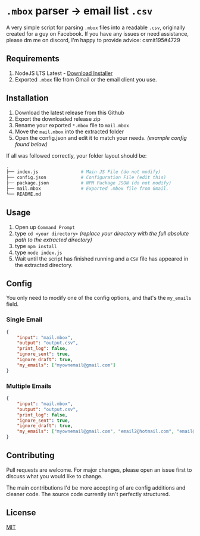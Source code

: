 # `.mbox` parser -> email list `.csv`

A very simple script for parsing `.mbox` files into a readable `.csv`, originally created for a guy on Facebook. If you have any issues or need assistance, please dm me on discord, I'm happy to provide advice: csmit195#4729

## Requirements
1. NodeJS LTS Latest - [Download  Installer](https://nodejs.org/en/download/)
2. Exported `.mbox` file from Gmail or the email client you use.

## Installation
1. Download the latest release from this Github
2. Export the downloaded release zip
3. Rename your exported `*.mbox` file to `mail.mbox`
4. Move the `mail.mbox` into the extracted folder
5. Open the config.json and edit it to match your needs. *(example config found below)*

If all was followed correctly, your folder layout should be:
```bash
.
├── index.js                # Main JS File (do not modify)
├── config.json             # Configuration File (edit this)
├── package.json            # NPM Package JSON (do not modify)
├── mail.mbox               # Exported .mbox file from Gmail.
└── README.md
```


## Usage
1. Open up `Command Prompt`
2. type `cd <your directory>` *(replace your directory with the full absolute path to the extracted directory)*
3. type `npm install`
4. type `node index.js`
5. Wait until the script has finished running and a `CSV` file has appeared in the extracted directory.

## Config
You only need to modify one of the config options, and that's the `my_emails` field.

### Single Email
```json
{
    "input": "mail.mbox",
    "output": "output.csv",
    "print_log": false,
    "ignore_sent": true,
    "ignore_draft": true,
    "my_emails": ["myownemail@gmail.com"]
}
```

### Multiple Emails
```json
{
    "input": "mail.mbox",
    "output": "output.csv",
    "print_log": false,
    "ignore_sent": true,
    "ignore_draft": true,
    "my_emails": ["myownemail@gmail.com", "email2@hotmail.com", "email@yourdomain.com"]
}
```

## Contributing
Pull requests are welcome. For major changes, please open an issue first to discuss what you would like to change.

The main contributions I'd be more accepting of are config additions and cleaner code. The source code currently isn't perfectly structured.

## License
[MIT](https://choosealicense.com/licenses/mit/)